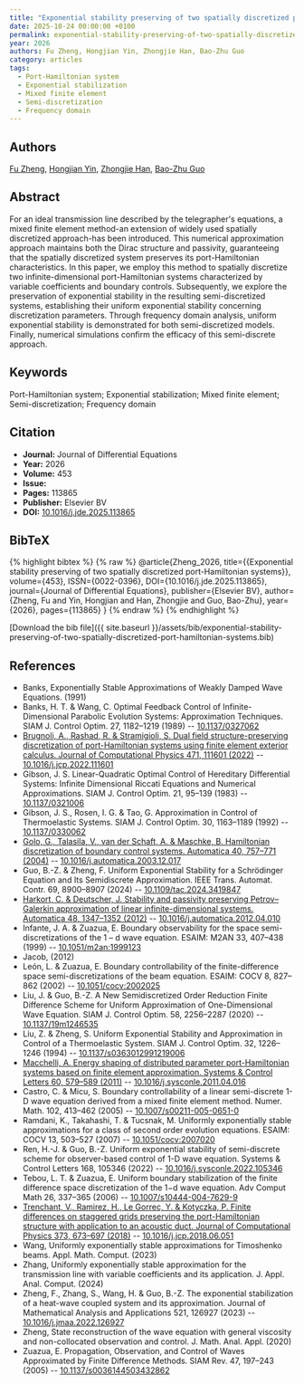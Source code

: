 ```yaml
---
title: "Exponential stability preserving of two spatially discretized port-Hamiltonian systems"
date: 2025-10-24 00:00:00 +0100
permalink: exponential-stability-preserving-of-two-spatially-discretized-port-hamiltonian-systems
year: 2026
authors: Fu Zheng, Hongjian Yin, Zhongjie Han, Bao-Zhu Guo
category: articles
tags:
  - Port-Hamiltonian system
  - Exponential stabilization
  - Mixed finite element
  - Semi-discretization
  - Frequency domain
---
```

 
## Authors
[Fu Zheng](authors/fu-zheng), [Hongjian Yin](authors/hongjian-yin), [Zhongjie Han](authors/zhongjie-han), [Bao-Zhu Guo](authors/bao-zhu-guo)
 
## Abstract
For an ideal transmission line described by the telegrapher's equations, a mixed finite element method-an extension of widely used spatially discretized approach-has been introduced. This numerical approximation approach maintains both the Dirac structure and passivity, guaranteeing that the spatially discretized system preserves its port-Hamiltonian characteristics. In this paper, we employ this method to spatially discretize two infinite-dimensional port-Hamiltonian systems characterized by variable coefficients and boundary controls. Subsequently, we explore the preservation of exponential stability in the resulting semi-discretized systems, establishing their uniform exponential stability concerning discretization parameters. Through frequency domain analysis, uniform exponential stability is demonstrated for both semi-discretized models. Finally, numerical simulations confirm the efficacy of this semi-discrete approach.
 
## Keywords
Port-Hamiltonian system; Exponential stabilization; Mixed finite element; Semi-discretization; Frequency domain
 
## Citation
- **Journal:** Journal of Differential Equations
- **Year:** 2026
- **Volume:** 453
- **Issue:** 
- **Pages:** 113865
- **Publisher:** Elsevier BV
- **DOI:** [10.1016/j.jde.2025.113865](https://doi.org/10.1016/j.jde.2025.113865)
 
## BibTeX
{% highlight bibtex %}
{% raw %}
@article{Zheng_2026,
  title={{Exponential stability preserving of two spatially discretized port-Hamiltonian systems}},
  volume={453},
  ISSN={0022-0396},
  DOI={10.1016/j.jde.2025.113865},
  journal={Journal of Differential Equations},
  publisher={Elsevier BV},
  author={Zheng, Fu and Yin, Hongjian and Han, Zhongjie and Guo, Bao-Zhu},
  year={2026},
  pages={113865}
}
{% endraw %}
{% endhighlight %}
 
[Download the bib file]({{ site.baseurl }}/assets/bib/exponential-stability-preserving-of-two-spatially-discretized-port-hamiltonian-systems.bib)
 
## References
- Banks, Exponentially Stable Approximations of Weakly Damped Wave Equations. (1991)
- Banks, H. T. & Wang, C. Optimal Feedback Control of Infinite-Dimensional Parabolic Evolution Systems: Approximation Techniques. SIAM J. Control Optim. 27, 1182–1219 (1989) -- [10.1137/0327062](https://doi.org/10.1137/0327062)
- [Brugnoli, A., Rashad, R. & Stramigioli, S. Dual field structure-preserving discretization of port-Hamiltonian systems using finite element exterior calculus. Journal of Computational Physics 471, 111601 (2022)](dual-field-structure-preserving-discretization-of-port-hamiltonian-systems-using-finite-element-exterior-calculus) -- [10.1016/j.jcp.2022.111601](https://doi.org/10.1016/j.jcp.2022.111601)
- Gibson, J. S. Linear-Quadratic Optimal Control of Hereditary Differential Systems: Infinite Dimensional Riccati Equations and Numerical Approximations. SIAM J. Control Optim. 21, 95–139 (1983) -- [10.1137/0321006](https://doi.org/10.1137/0321006)
- Gibson, J. S., Rosen, I. G. & Tao, G. Approximation in Control of Thermoelastic Systems. SIAM J. Control Optim. 30, 1163–1189 (1992) -- [10.1137/0330062](https://doi.org/10.1137/0330062)
- [Golo, G., Talasila, V., van der Schaft, A. & Maschke, B. Hamiltonian discretization of boundary control systems. Automatica 40, 757–771 (2004)](hamiltonian-discretization-of-boundary-control-systems) -- [10.1016/j.automatica.2003.12.017](https://doi.org/10.1016/j.automatica.2003.12.017)
- Guo, B.-Z. & Zheng, F. Uniform Exponential Stability for a Schrödinger Equation and Its Semidiscrete Approximation. IEEE Trans. Automat. Contr. 69, 8900–8907 (2024) -- [10.1109/tac.2024.3419847](https://doi.org/10.1109/tac.2024.3419847)
- [Harkort, C. & Deutscher, J. Stability and passivity preserving Petrov–Galerkin approximation of linear infinite-dimensional systems. Automatica 48, 1347–1352 (2012)](stability-and-passivity-preserving-petrov-galerkin-approximation-of-linear-infinite-dimensional-systems) -- [10.1016/j.automatica.2012.04.010](https://doi.org/10.1016/j.automatica.2012.04.010)
- Infante, J. A. & Zuazua, E. Boundary observability for the space semi-discretizations of the 1 – d wave equation. ESAIM: M2AN 33, 407–438 (1999) -- [10.1051/m2an:1999123](https://doi.org/10.1051/m2an:1999123)
- Jacob, (2012)
- León, L. & Zuazua, E. Boundary controllability of the finite-difference space semi-discretizations of the beam equation. ESAIM: COCV 8, 827–862 (2002) -- [10.1051/cocv:2002025](https://doi.org/10.1051/cocv:2002025)
- Liu, J. & Guo, B.-Z. A New Semidiscretized Order Reduction Finite Difference Scheme for Uniform Approximation of One-Dimensional Wave Equation. SIAM J. Control Optim. 58, 2256–2287 (2020) -- [10.1137/19m1246535](https://doi.org/10.1137/19m1246535)
- Liu, Z. & Zheng, S. Uniform Exponential Stability and Approximation in Control of a Thermoelastic System. SIAM J. Control Optim. 32, 1226–1246 (1994) -- [10.1137/s0363012991219006](https://doi.org/10.1137/s0363012991219006)
- [Macchelli, A. Energy shaping of distributed parameter port-Hamiltonian systems based on finite element approximation. Systems &amp; Control Letters 60, 579–589 (2011)](energy-shaping-of-distributed-parameter-port-hamiltonian-systems-based-on-finite-element-approximation) -- [10.1016/j.sysconle.2011.04.016](https://doi.org/10.1016/j.sysconle.2011.04.016)
- Castro, C. & Micu, S. Boundary controllability of a linear semi-discrete 1-D wave equation derived from a mixed finite element method. Numer. Math. 102, 413–462 (2005) -- [10.1007/s00211-005-0651-0](https://doi.org/10.1007/s00211-005-0651-0)
- Ramdani, K., Takahashi, T. & Tucsnak, M. Uniformly exponentially stable approximations for a class of second order evolution equations. ESAIM: COCV 13, 503–527 (2007) -- [10.1051/cocv:2007020](https://doi.org/10.1051/cocv:2007020)
- Ren, H.-J. & Guo, B.-Z. Uniform exponential stability of semi-discrete scheme for observer-based control of 1-D wave equation. Systems &amp; Control Letters 168, 105346 (2022) -- [10.1016/j.sysconle.2022.105346](https://doi.org/10.1016/j.sysconle.2022.105346)
- Tebou, L. T. & Zuazua, E. Uniform boundary stabilization of the finite difference space discretization of the 1−d wave equation. Adv Comput Math 26, 337–365 (2006) -- [10.1007/s10444-004-7629-9](https://doi.org/10.1007/s10444-004-7629-9)
- [Trenchant, V., Ramirez, H., Le Gorrec, Y. & Kotyczka, P. Finite differences on staggered grids preserving the port-Hamiltonian structure with application to an acoustic duct. Journal of Computational Physics 373, 673–697 (2018)](finite-differences-on-staggered-grids-preserving-the-port-hamiltonian-structure-with-application-to-an-acoustic-duct) -- [10.1016/j.jcp.2018.06.051](https://doi.org/10.1016/j.jcp.2018.06.051)
- Wang, Uniformly exponentially stable approximations for Timoshenko beams. Appl. Math. Comput. (2023)
- Zhang, Uniformly exponentially stable approximation for the transmission line with variable coefficients and its application. J. Appl. Anal. Comput. (2024)
- Zheng, F., Zhang, S., Wang, H. & Guo, B.-Z. The exponential stabilization of a heat-wave coupled system and its approximation. Journal of Mathematical Analysis and Applications 521, 126927 (2023) -- [10.1016/j.jmaa.2022.126927](https://doi.org/10.1016/j.jmaa.2022.126927)
- Zheng, State reconstruction of the wave equation with general viscosity and non-collocated observation and control. J. Math. Anal. Appl. (2020)
- Zuazua, E. Propagation, Observation, and Control of Waves Approximated by Finite Difference Methods. SIAM Rev. 47, 197–243 (2005) -- [10.1137/s0036144503432862](https://doi.org/10.1137/s0036144503432862)

